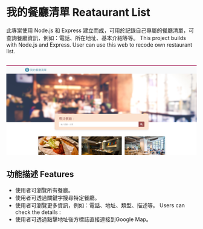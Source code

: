# 我的餐廳清單 Reataurant List
此專案使用 Node.js 和 Express 建立而成，可用於記錄自己專屬的餐廳清單，可查詢餐廳資訊，例如：電話、所在地址、基本介紹等等。
This project builds with Node.js and Express. User can use this web to recode own restaurant list.

![GITHUB](https://github.com/jj280385/restaurant_list/blob/main/2-3%20S2%20A1.png)
---
## 功能描述 Features
- 使用者可瀏覽所有餐廳。
- 使用者可透過關鍵字搜尋特定餐廳。
- 使用者可瀏覽更多資訊，例如：電話、地址、類型、描述等。
  Users can check the details :
- 使用者可透過點擊地址後方標誌直接連接到Google Map。
